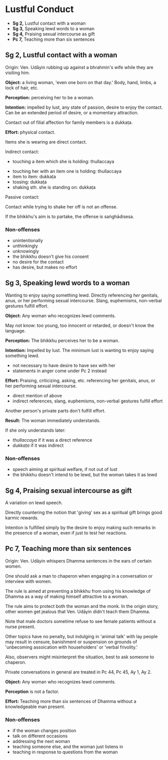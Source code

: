 # Lustful Conduct

- **Sg 2,** Lustful contact with a woman
- **Sg 3,** Speaking lewd words to a woman
- **Sg 4,** Praising sexual intercourse as gift
- **Pc 7,** Teaching more than six sentences

## Sg 2, Lustful contact with a woman

<!-- latex
\begin{multicols}{2}
-->

Origin: Ven. Udāyin rubbing up against a bhrahmin's wife while they are visiting him.

**Object:** a living woman, 'even one born on that day.' Body, hand, limbs, a lock of hair, etc.

**Perception:** perceiving her to be a woman.

**Intention:** impelled by lust, any state of passion, desire to enjoy the contact. Can be an extended period of desire, or a momentary attraction.

Contact out of filial affection for family members is a dukkaṭa.

**Effort:** physical contact.

Items she is wearing are direct contact.

Indirect contact:

-   touching a item which she is holding: thullaccaya

<!-- latex
\columnbreak
-->

-   touching her with an item one is holding: thullaccaya
-   item to item: dukkaṭa
-   tossing: dukkaṭa
-   shaking sth. she is standing on: dukkaṭa

Passive contact:

Contact while trying to shake her off is not an offense.

If the bhikkhu's aim is to partake, the offense is saṅghādisesa.

### Non-offenses

-   unintentionally
-   unthinkingly
-   unknowingly
-   the bhikkhu doesn't give his consent
-   no desire for the contact
-   has desire, but makes no effort

<!-- latex
\end{multicols}
-->

## Sg 3, Speaking lewd words to a woman

<!-- latex
\begin{multicols}{2}
-->

Wanting to enjoy saying something lewd. Directly referencing *her* genitals, anus, or her performing sexual intercourse. Slang, euphemisms, non-verbal gestures fulfill effort.

**Object:** Any woman who recognizes lewd comments.

May not know: too young, too innocent or retarded, or doesn't know the language.

**Perception:** The bhikkhu perceives her to be a woman.

**Intention:** Impelled by lust. The minimum lust is wanting to enjoy saying something lewd.

-   not necessary to have desire to have sex with her
-   statements in anger come under Pc 2 instead

**Effort:** Praising, criticizing, asking, etc. referencing her genitals, anus, or her performing sexual intercourse.

-   direct mention of above
-   indirect references, slang, euphemisms, non-verbal gestures fulfill effort

Another person's private parts don't fulfill effort.

**Result:** The woman immediately understands.

If she only understands later:

-   *thullaccaya* if it was a direct reference
-   *dukkaṭa* if it was indirect

### Non-offenses

-   speech aiming at spiritual welfare, if not out of lust
-   the bhikkhu doesn't intend to be lewd, but the woman takes it as lewd

<!-- latex
\end{multicols}
-->

## Sg 4, Praising sexual intercourse as gift

A variation on lewd speech.

Directly countering the notion that 'giving' sex as a spiritual gift brings good karmic rewards.

Intention is fulfilled simply by the desire to enjoy making such remarks in the presence of a woman, even if just to test her reactions.

## Pc 7, Teaching more than six sentences

<!-- latex
\begin{multicols}{2}
-->

Origin: Ven. Udāyin whispers Dhamma sentences in the ears of certain women.

One should ask a man to chaperon when engaging in a conversation or interview with women.

The rule is aimed at preventing a bhikkhu from using his knowledge of Dhamma as a way of making himself attractive to a woman.

The rule aims to protect both the woman and the monk. In the origin story, other women get jealous that Ven. Udāyin didn't teach them Dhamma.

Note that male doctors sometime refuse to see female patients without a nurse present.

Other topics have no penalty, but indulging in 'animal talk' with lay people may result in censure, banishment or suspension on grounds of 'unbecoming assoication with householders' or 'verbal frivolity.'

Also, observers might misinterpret the situation, best to ask someone to chaperon.

Private conversations in general are treated in Pc 44, Pc 45, Ay 1, Ay 2.

<!-- latex
\columnbreak
-->

**Object:** Any woman who recognizes lewd comments.

**Perception** is not a factor.

**Effort:** Teaching more than six sentences of Dhamma without a knowledgeable man present.

### Non-offenses

-   if the woman changes position
-   talk on different occasions
-   addressing the next woman
-   teaching someone else, and the woman just listens in
-   teaching in response to questions from the woman

<!-- latex
\end{multicols}
-->
